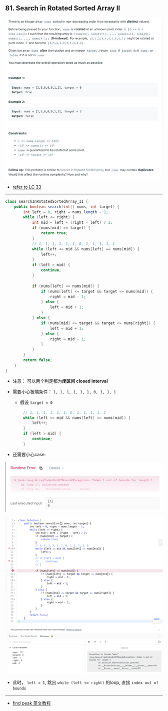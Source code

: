 ## 81. Search in Rotated Sorted Array II
![](img/2023-04-02-19-52-31.png)

- [refer to LC 33]()
---
```java
class searchInRotatedSortedArray_II {
    public boolean search(int[] nums, int target) {
        int left = 0, right = nums.length - 1;
        while (left <= right) {
            int mid = left + (right - left) / 2;
            if (nums[mid] == target) {
                return true;
            }
            // 1, 1, 1, 1, 1, 1, 0, 1, 1, 1, 1, 1
            while (left <= mid && nums[left] == nums[mid]) {
                left++;
            }
            if (left > mid) {
                continue;
            }

            if (nums[left] <= nums[mid]) {
                if (nums[left] <= target && target <= nums[mid]) {
                    right = mid - 1;
                } else {
                    left = mid + 1;
                }
            } else {
                if (nums[mid] <= target && target <= nums[right]) {
                    left = mid + 1;
                } else {
                    right = mid - 1;
                }
            }
        }
        return false;
    }
}
```


- 注意： 可以两个判定都为**闭区间 closed interval**

- 需要小心极端条件： `1, 1, 1, 1, 1, 1, 0, 1, 1, 1`
  - 假设 `target = 0`


```java
        // 1, 1, 1, 1, 1, 1, 0, 1, 1, 1, 1, 1
        while (left <= mid && nums[left] == nums[mid]) {
            left++;
        }
        if (left > mid) {
            continue;
        }
```

- 还需要小心case: 

![](img/2023-04-08-16-41-56.png)

![](img/2023-04-08-16-42-54.png)

- 此时， `left = 1`, 跳出 `while (left <= right)` 的loop, 直接 `index out of bounds`




---
- [find peak 英文教程](https://leetcode.com/problems/search-in-rotated-sorted-array-ii/discuss/1654316/C%2B%2B-oror-Binary-Search-Approach-oror-O(log-N)-oror-Divided-and-Conquered)

